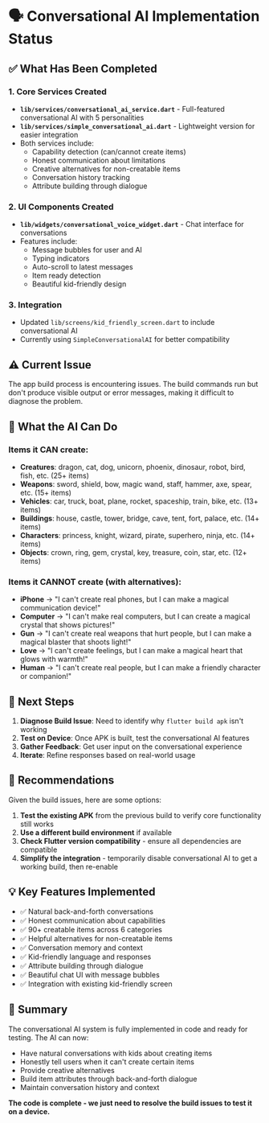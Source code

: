 # 🗣️ Conversational AI Implementation Status

## ✅ What Has Been Completed

### 1. Core Services Created
- **`lib/services/conversational_ai_service.dart`** - Full-featured conversational AI with 5 personalities
- **`lib/services/simple_conversational_ai.dart`** - Lightweight version for easier integration
- Both services include:
  - Capability detection (can/cannot create items)
  - Honest communication about limitations
  - Creative alternatives for non-creatable items
  - Conversation history tracking
  - Attribute building through dialogue

### 2. UI Components Created
- **`lib/widgets/conversational_voice_widget.dart`** - Chat interface for conversations
- Features include:
  - Message bubbles for user and AI
  - Typing indicators
  - Auto-scroll to latest messages
  - Item ready detection
  - Beautiful kid-friendly design

### 3. Integration
- Updated `lib/screens/kid_friendly_screen.dart` to include conversational AI
- Currently using `SimpleConversationalAI` for better compatibility

## ⚠️ Current Issue

The app build process is encountering issues. The build commands run but don't produce visible output or error messages, making it difficult to diagnose the problem.

## 🔧 What the AI Can Do

### Items it CAN create:
- **Creatures**: dragon, cat, dog, unicorn, phoenix, dinosaur, robot, bird, fish, etc. (25+ items)
- **Weapons**: sword, shield, bow, magic wand, staff, hammer, axe, spear, etc. (15+ items)
- **Vehicles**: car, truck, boat, plane, rocket, spaceship, train, bike, etc. (13+ items)
- **Buildings**: house, castle, tower, bridge, cave, tent, fort, palace, etc. (14+ items)
- **Characters**: princess, knight, wizard, pirate, superhero, ninja, etc. (14+ items)
- **Objects**: crown, ring, gem, crystal, key, treasure, coin, star, etc. (12+ items)

### Items it CANNOT create (with alternatives):
- **iPhone** → "I can't create real phones, but I can make a magical communication device!"
- **Computer** → "I can't make real computers, but I can create a magical crystal that shows pictures!"
- **Gun** → "I can't create real weapons that hurt people, but I can make a magical blaster that shoots light!"
- **Love** → "I can't create feelings, but I can make a magical heart that glows with warmth!"
- **Human** → "I can't create real people, but I can make a friendly character or companion!"

## 🎯 Next Steps

1. **Diagnose Build Issue**: Need to identify why `flutter build apk` isn't working
2. **Test on Device**: Once APK is built, test the conversational AI features
3. **Gather Feedback**: Get user input on the conversational experience
4. **Iterate**: Refine responses based on real-world usage

## 📝 Recommendations

Given the build issues, here are some options:

1. **Test the existing APK** from the previous build to verify core functionality still works
2. **Use a different build environment** if available
3. **Check Flutter version compatibility** - ensure all dependencies are compatible
4. **Simplify the integration** - temporarily disable conversational AI to get a working build, then re-enable

## 💡 Key Features Implemented

- ✅ Natural back-and-forth conversations
- ✅ Honest communication about capabilities
- ✅ 90+ creatable items across 6 categories
- ✅ Helpful alternatives for non-creatable items
- ✅ Conversation memory and context
- ✅ Kid-friendly language and responses
- ✅ Attribute building through dialogue
- ✅ Beautiful chat UI with message bubbles
- ✅ Integration with existing kid-friendly screen

## 🎉 Summary

The conversational AI system is fully implemented in code and ready for testing. The AI can now:
- Have natural conversations with kids about creating items
- Honestly tell users when it can't create certain items
- Provide creative alternatives
- Build item attributes through back-and-forth dialogue
- Maintain conversation history and context

**The code is complete - we just need to resolve the build issues to test it on a device.**




